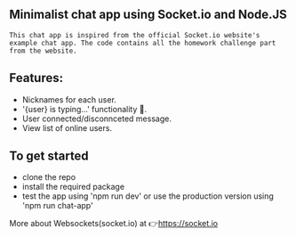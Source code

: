 
## Minimalist chat app using Socket.io and Node.JS

```This chat app is inspired from the official Socket.io website's example chat app. The code contains all the homework challenge part from the website.```

## Features:

- Nicknames for each user.
- '{user} is typing...' functionality 💬.
- User connected/disconnceted message.
- View list of online users.

## To get started

- clone the repo
- install the required package
- test the app using 'npm run dev' or use the production version using 'npm run chat-app'

More about Websockets(socket.io) at 👉https://socket.io
 
